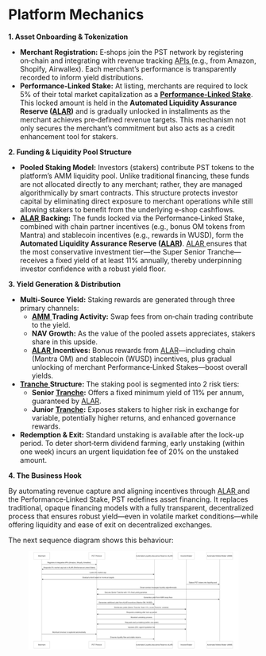 # Platform Mechanics

**1. Asset Onboarding & Tokenization**

* **Merchant Registration:** E‑shops join the PST network by registering on‑chain and integrating with revenue tracking [APIs ](<../../README (2).md#api-application-programming-interface>)(e.g., from Amazon, Shopify, Airwallex). Each merchant’s performance is transparently recorded to inform yield distributions.
* **Performance-Linked Stake:** At listing, merchants are required to lock 5% of their total market capitalization as a [**Performance-Linked Stake**](<../../README (2).md#performance-linked-stake>). This locked amount is held in the **Automated Liquidity Assurance Reserve (**[**ALAR**](<../../README (2).md#automated-liquidity-assurance-reserve-alar>)**)** and is gradually unlocked in installments as the merchant achieves pre‑defined revenue targets. This mechanism not only secures the merchant’s commitment but also acts as a credit enhancement tool for stakers.

**2. Funding & Liquidity Pool Structure**

* **Pooled Staking Model:** Investors (stakers) contribute PST tokens to the platform’s AMM liquidity pool. Unlike traditional financing, these funds are not allocated directly to any merchant; rather, they are managed algorithmically by smart contracts. This structure protects investor capital by eliminating direct exposure to merchant operations while still allowing stakers to benefit from the underlying e‑shop cashflows.
* [**ALAR** ](<../../README (2).md#automated-liquidity-assurance-reserve-alar>)**Backing:** The funds locked via the Performance‑Linked Stake, combined with chain partner incentives (e.g., bonus OM tokens from Mantra) and stablecoin incentives (e.g., rewards in WUSD), form the **Automated Liquidity Assurance Reserve (**[**ALAR**](<../../README (2).md#automated-liquidity-assurance-reserve-alar>)**)**. [ALAR ](<../../README (2).md#automated-liquidity-assurance-reserve-alar>)ensures that the most conservative investment tier—the Super Senior Tranche—receives a fixed yield of at least 11% annually, thereby underpinning investor confidence with a robust yield floor.

**3. Yield Generation & Distribution**

* **Multi-Source Yield:** Staking rewards are generated through three primary channels:
  * [**AMM** ](<../../README (2).md#automated-market-intelligence-ami>)**Trading Activity:** Swap fees from on‑chain trading contribute to the yield.
  * **NAV Growth:** As the value of the pooled assets appreciates, stakers share in this upside.
  * [**ALAR** ](<../../README (2).md#automated-liquidity-assurance-reserve-alar>)**Incentives:** Bonus rewards from [ALAR](<../../README (2).md#automated-liquidity-assurance-reserve-alar>)—including chain (Mantra OM) and stablecoin (WUSD) incentives, plus gradual unlocking of merchant Performance‑Linked Stakes—boost overall yields.
* [**Tranche** ](<../../README (2).md#tranche>)**Structure:** The staking pool is segmented into 2 risk tiers:
  * **Senior** [**Tranche**](<../../README (2).md#tranche>)**:** Offers a fixed minimum yield of 11% per annum, guaranteed by [ALAR](<../../README (2).md#automated-liquidity-assurance-reserve-alar>).
  * **Junior** [**Tranche**](<../../README (2).md#tranche>)**:** Exposes stakers to higher risk in exchange for variable, potentially higher returns, and enhanced governance rewards.
* **Redemption & Exit:** Standard unstaking is available after the lock-up period. To deter short‑term dividend farming, early unstaking (within one week) incurs an urgent liquidation fee of 20% on the unstaked amount.

**4. The Business Hook**

By automating revenue capture and aligning incentives through [ALAR ](<../../README (2).md#automated-liquidity-assurance-reserve-alar>)and the Performance‑Linked Stake, PST redefines asset financing. It replaces traditional, opaque financing models with a fully transparent, decentralized process that ensures robust yield—even in volatile market conditions—while offering liquidity and ease of exit on decentralized exchanges.

The next sequence diagram shows this behaviour:&#x20;

<figure><img src="../../.gitbook/assets/Platform Mechanics.png" alt=""><figcaption></figcaption></figure>
